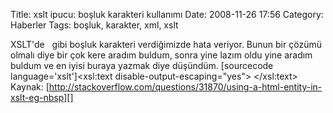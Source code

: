 Title: xslt ipucu: boşluk karakteri kullanımı
Date: 2008-11-26 17:56
Category: Haberler
Tags: boşluk, karakter, xml, xslt

XSLT'de   gibi boşluk karakteri verdiğimizde hata veriyor. Bunun bir
çözümü olmalı diye bir çok kere aradım buldum, sonra yine lazım oldu
yine aradım buldum ve en iyisi buraya yazmak diye düşündüm. [sourcecode
language='xslt']<xsl:text disable-output-escaping="yes">&nbsp;</xsl:text>
Kaynak:
[http://stackoverflow.com/questions/31870/using-a-html-entity-in-xslt-eg-nbsp][]

  [http://stackoverflow.com/questions/31870/using-a-html-entity-in-xslt-eg-nbsp]:    http://stackoverflow.com/questions/31870/using-a-html-entity-in-xslt-eg-nbsp
